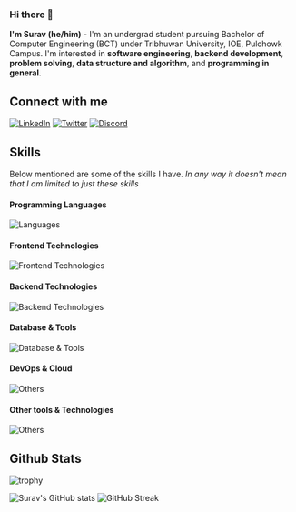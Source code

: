 ### Hi there 👋

**I'm Surav (he/him)** - I'm an undergrad student pursuing Bachelor of Computer Engineering (BCT) under Tribhuwan University, IOE, Pulchowk Campus. I'm interested in **software engineering**, **backend development**, **problem solving**, **data structure and algorithm**, and **programming in general**.

## Connect with me
  
[![LinkedIn](https://img.shields.io/badge/LinkedIn-0077B5?style=for-the-badge&logo=linkedin&logoColor=white)](https://linkedin.com/in/suravshresth)
[![Twitter](https://img.shields.io/badge/Twitter-1DA1F2?style=for-the-badge&logo=x&logoColor=white)](https://twitter.com/suravshresth)
[![Discord](https://img.shields.io/badge/Discord-5865F2?style=for-the-badge&logo=Discord&logoColor=white)](https://discord.com/users/741515344023388161)

## Skills

Below mentioned are some of the skills I have. _In any way it doesn't mean that I am limited to just these skills_

#### Programming Languages
![Languages](https://skillicons.dev/icons?i=js,ts,python,c,cpp,go)

#### Frontend Technologies
![Frontend Technologies](https://skillicons.dev/icons?i=react,redux,html,css,bootstrap,tailwind,materialui,jquery)

#### Backend Technologies
![Backend Technologies](https://skillicons.dev/icons?i=nodejs,express,graphql,jest,django)

#### Database & Tools
![Database & Tools](https://skillicons.dev/icons?i=postgres,mongodb,redis)

#### DevOps & Cloud
![Others](https://skillicons.dev/icons?i=aws,docker,git,github,vercel,heroku,netlify,cloudflare)

#### Other tools & Technologies
![Others](https://skillicons.dev/icons?i=markdown,regex,vscode,visualstudio,linux,bash,vim,emacs,powershell,postman,selenium,vite,latex,figma)

## Github Stats
![trophy](https://github-profile-trophy.vercel.app/?username=suravshrestha&theme=juicyfresh&column=5&margin-w=15&margin-h=15)

![Surav's GitHub stats](https://github-readme-stats.vercel.app/api?username=suravshrestha&show_icons=true&theme=radical)
![GitHub Streak](https://streak-stats.demolab.com?user=suravshrestha&theme=radical)
